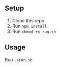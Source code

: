 ## Setup
1. Clone this repo
2. Run `npm install`
3. Run `chmod +x run.sh`

## Usage
Run `./run.sh` 
